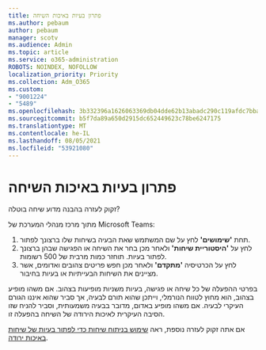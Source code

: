 ```yaml
---
title: פתרון בעיות באיכות השיחה
ms.author: pebaum
author: pebaum
manager: scotv
ms.audience: Admin
ms.topic: article
ms.service: o365-administration
ROBOTS: NOINDEX, NOFOLLOW
localization_priority: Priority
ms.collection: Adm_O365
ms.custom:
- "9001224"
- "5489"
ms.openlocfilehash: 3b332396a1626063369db04dde62b13abadc290c119afdc7bba042da21f7bfba
ms.sourcegitcommit: b5f7da89a650d2915dc652449623c78be6247175
ms.translationtype: MT
ms.contentlocale: he-IL
ms.lasthandoff: 08/05/2021
ms.locfileid: "53921080"
---
```

# <a name="troubleshoot-call-quality-problems"></a>פתרון בעיות באיכות השיחה

זקוק לעזרה בהבנה מדוע שיחה בוטלה?

מתוך מרכז מנהלי המערכת של Microsoft Teams:

1. תחת **'שימושים'** לחץ על שם המשתמש שאת הבעיה בשיחות שלו ברצונך לפתור.
2. לחץ על **'היסטוריית שיחות'** ולאחר מכן בחר את השיחה או הפגישה שבהן ברצונך לפתור בעיות. תוחזר כמות מרבית של 500 רשומות.
3. לחץ על הכרטיסיה **'מתקדם'** ולאחר מכן חפש פריטים צהובים ואדומים, אשר מציינים את השיחות הבעייתיות או בעיות בחיבור.

בפרטי ההפעלה של כל שיחה או פגישה, בעיות משניות מופיעות בצהוב. אם משהו מופיע בצהוב, הוא מחוץ לטווח הנורמלי, וייתכן שהוא תורם לבעיה, אך סביר שהוא איננו הגורם העיקרי לבעיה. אם משהו מופיע באדום, מדובר בבעיה משמעותית, וסביר להניח שזו הסיבה העיקרית לאיכות הירודה של השיחה בהפעלה זו.

אם אתה זקוק לעזרה נוספת, ראה [שימוש בניתוח שיחות כדי לפתור בעיות של שיחות באיכות ירודה](https://docs.microsoft.com/microsoftteams/use-call-analytics-to-troubleshoot-poor-call-quality#troubleshoot-call-quality-problems-using-call-analytics).
